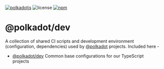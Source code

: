 [![polkadotjs](https://img.shields.io/badge/polkadot-js-orange?style=flat-square)](https://polkadot.js.org)
![license](https://img.shields.io/badge/License-Apache%202.0-blue?logo=apache&style=flat-square)
[![npm](https://img.shields.io/npm/v/@polkadot/dev?logo=npm&style=flat-square)](https://www.npmjs.com/package/@polkadot/dev)

# @polkadot/dev


A collection of shared CI scripts and development environment (configuration, dependencies) used by [@polkadot](https://polkadot.js.org) projects. Included here -



- [@polkadot/dev](packages/dev/) Common base configurations for our TypeScript projects
